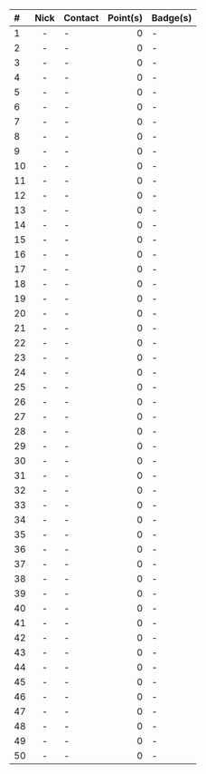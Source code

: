 | #  | Nick | Contact  | Point(s)  | Badge(s)  |
|:---|:---:|---|---:|---|
| 1 | - | - | 0 | - |
| 2 | - | - | 0 | - |
| 3 | - | - | 0 | - |
| 4 | - | - | 0 | - |
| 5 | - | - | 0 | - |
| 6 | - | - | 0 | - |
| 7 | - | - | 0 | - |
| 8 | - | - | 0 | - |
| 9 | - | - | 0 | - |
| 10 | - | - | 0 | - |
| 11 | - | - | 0 | - |
| 12 | - | - | 0 | - |
| 13 | - | - | 0 | - |
| 14 | - | - | 0 | - |
| 15 | - | - | 0 | - |
| 16 | - | - | 0 | - |
| 17 | - | - | 0 | - |
| 18 | - | - | 0 | - |
| 19 | - | - | 0 | - |
| 20 | - | - | 0 | - |
| 21 | - | - | 0 | - |
| 22 | - | - | 0 | - |
| 23 | - | - | 0 | - |
| 24 | - | - | 0 | - |
| 25 | - | - | 0 | - |
| 26 | - | - | 0 | - |
| 27 | - | - | 0 | - |
| 28 | - | - | 0 | - |
| 29 | - | - | 0 | - |
| 30 | - | - | 0 | - |
| 31 | - | - | 0 | - |
| 32 | - | - | 0 | - |
| 33 | - | - | 0 | - |
| 34 | - | - | 0 | - |
| 35 | - | - | 0 | - |
| 36 | - | - | 0 | - |
| 37 | - | - | 0 | - |
| 38 | - | - | 0 | - |
| 39 | - | - | 0 | - |
| 40 | - | - | 0 | - |
| 41 | - | - | 0 | - |
| 42 | - | - | 0 | - |
| 43 | - | - | 0 | - |
| 44 | - | - | 0 | - |
| 45 | - | - | 0 | - |
| 46 | - | - | 0 | - |
| 47 | - | - | 0 | - |
| 48 | - | - | 0 | - |
| 49 | - | - | 0 | - |
| 50 | - | - | 0 | - |
